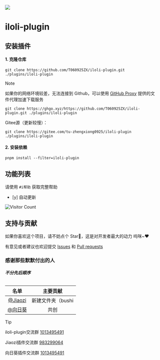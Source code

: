 
![](https://www.ghproxy.cn/https://raw.githubusercontent.com/T060925ZX/iloli-plugin/refs/heads/main/resources/img.webp)

# iloli-plugin

## 安装插件

#### 1. 克隆仓库

    git clone https://github.com/T060925ZX/iloli-plugin.git ./plugins/iloli-plugin

> [!NOTE]
> 如果你的网络环境较差，无法连接到 Github，可以使用 [GitHub Proxy](https://ghproxy.link/) 提供的文件代理加速下载服务
>
> ```
> git clone https://ghgo.xyz/https://github.com/T060925ZX/iloli-plugin.git ./plugins/iloli-plugin
> ```
> Gitee源（更新较慢）：
> ```
> git clone https://gitee.com/tu-zhengxiong0925/iloli-plugin ./plugins/iloli-plugin
> ```

#### 2. 安装依赖

```
pnpm install --filter=iloli-plugin
```

## 功能列表

请使用 `#i帮助` 获取完整帮助

- [y] 自动更新


<div align="left"> 
  
![Visitor Count](https://profile-counter.glitch.me/T060925ZX/count.svg)
  
</div>

## 支持与贡献

如果你喜欢这个项目，请不妨点个 Star🌟，这是对开发者最大的动力 呜咪~❤️

有意见或者建议也欢迎提交 [Issues](https://github.com/T060925ZX/iloli-plugin/issues) 和 [Pull requests](https://github.com/T060925ZX/iloli-plugin/pulls)

### 感谢那些默默付出的人
###### ***不分先后顺序***


| 名单 | 主要贡献 |
|:----: |:----: |
| [@Jiaozi](https://github.com/T060925ZX) | 新建文件夹（bushi |
| [@向日葵](https://github.com/T060925ZX) | 共创 |


> [!TIP]
> iloli-plugin交流群 [1013495491](https://qm.qq.com/q/1zJVAwH5Ig) 
> 
> Jiaozi插件交流群 [983299064](https://qm.qq.com/q/ciLUvOjDyw) 
>
> 向日葵插件交流群 [1013495491](https://qm.qq.com/q/1zJVAwH5Ig) 
